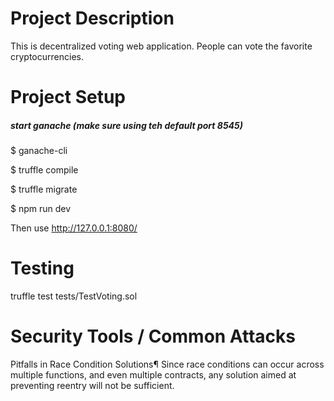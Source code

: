 # Project Description
This is decentralized voting web application. People can vote the favorite cryptocurrencies.

# Project Setup
##### start ganache (make sure using teh default port 8545)
$ ganache-cli

$ truffle compile

$ truffle migrate

$ npm run dev

Then use http://127.0.0.1:8080/

# Testing
truffle test tests/TestVoting.sol 

# Security Tools / Common Attacks
Pitfalls in Race Condition Solutions¶
Since race conditions can occur across multiple functions, and even multiple contracts, any solution aimed at preventing reentry will not be sufficient.
